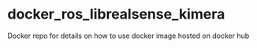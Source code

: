 # docker_ros_librealsense_kimera
Docker repo for details on how to use docker image hosted on docker hub
